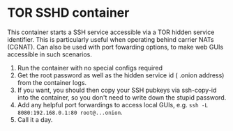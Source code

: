 # TOR SSHD container
This container starts a SSH service accessible via a TOR hidden service identifier. This is particularly useful when operating behind carrier NATs (CGNAT). Can also be used with port fowarding options, to make web GUIs accessible in such scenarios.

1. Run the container with no special configs required
2. Get the root password as well as the hidden service id ( .onion address) from the container logs.
3. If you want, you should then copy your SSH pubkeys via ssh-copy-id into the container, so you don't need to write down the stupid password.
4. Add any helpful port forwardings to access local GUIs, e.g. `ssh -L 8080:192.168.0.1:80 root@...onion`.
5. Call it a day.
